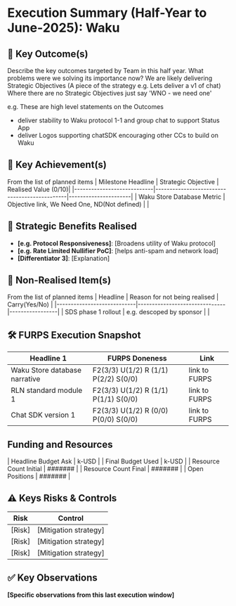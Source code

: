 # Execution Summary (Half-Year to June-2025): Waku

## 🧭 Key Outcome(s)
Describe the key outcomes targeted by Team in this half year.
What problems were we solving its importance now?
We are likely delivering Strategic Objectives (A piece of the strategy e.g. Lets deliver a v1 of chat)
Where there are no Strategic Objectives just say 'WNO - we need one'

e.g. These are high level statements on the Outcomes
- deliver stability to Waku protocol 1-1 and group chat to support Status App
- deliver Logos supporting chatSDK encouraging other CCs to build on Waku


## 🚩 Key Achievement(s)
From the list of planned items
| Milestone Headline         | Strategic Objective                          | Realised Value (0/10)|
|----------------------------|----------------------------------------------|----------------------|
| Waku Store Database Metric | Objective link, We Need One, ND(Not defined) |                      |

## 🧩 Strategic Benefits Realised
- **[e.g. Protocol Responsiveness]**: [Broadens utility of Waku protocol]
- **[e.g. Rate Limited Nullifier PoC]**: [helps anti-spam and network load]
- **[Differentiator 3]**: [Explanation]

## 🚩 Non-Realised Item(s)
From the list of planned items
| Headline                   | Reason for not being realised | Carry(Yes/No)   |
|----------------------------|-------------------------------|-----------------|
| SDS phase 1 rollout        | e.g. descoped by sponsor      |                 |


## 🛠️ FURPS Execution Snapshot

| Headline 1                     | FURPS Doneness                      | Link          |
|--------------------------------|-------------------------------------|---------------|
| Waku Store database narrative  | F2(3/3) U(1/2) R (1/1) P(2/2) S(0/0)| link to FURPS |
| RLN standard module 1          | F2(3/3) U(1/2) R (1/1) P(1/1) S(0/0)| link to FURPS |
| Chat SDK version 1             | F2(3/3) U(1/2) R (0/0) P(0/0) S(0/0)| link to FURPS |

## Funding and Resources

| Headline Budget Ask    | k-USD   |
| Final Budget Used      | k-USD   |
| Resource Count Initial | ####### |
| Resource Count Final   | ####### |
| Open Positions         | ####### |


## ⚠️ Keys Risks & Controls

| Risk               | Control                                |
|--------------------|----------------------------------------|
| [Risk]             | [Mitigation strategy]                  |
| [Risk]             | [Mitigation strategy]                  |
| [Risk]             | [Mitigation strategy]                  |

## ✅ Key Observations
**[Specific observations from this last execution window]**
